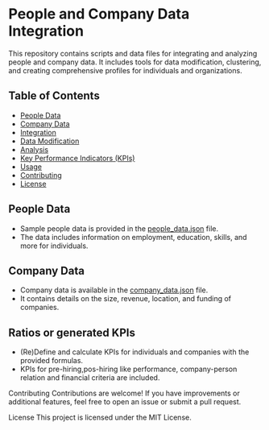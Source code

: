 # People and Company Data Integration

This repository contains scripts and data files for integrating and analyzing people and company data. It includes tools for data modification, clustering, and creating comprehensive profiles for individuals and organizations.

## Table of Contents
- [People Data](#people-data)
- [Company Data](#company-data)
- [Integration](#integration)
- [Data Modification](#data-modification)
- [Analysis](#analysis)
- [Key Performance Indicators (KPIs)](#key-performance-indicators-kpis)
- [Usage](#usage)
- [Contributing](#contributing)
- [License](#license)

## People Data
- Sample people data is provided in the [people_data.json]([path/to/people_data.json](https://github.com/vfaraji89/genai-peopledata/blob/main/persondata)) file.
- The data includes information on employment, education, skills, and more for individuals.

## Company Data
- Company data is available in the [company_data.json](https://github.com/vfaraji89/genai-peopledata/blob/main/companydata) file.
- It contains details on the size, revenue, location, and funding of companies.


## Ratios or generated KPIs
- (Re)Define and calculate KPIs for individuals and companies with the provided formulas.
- KPIs for pre-hiring,pos-hiring like performance, company-person relation and financial criteria are included.

Contributing
Contributions are welcome! If you have improvements or additional features, feel free to open an issue or submit a pull request.

License
This project is licensed under the MIT License.
